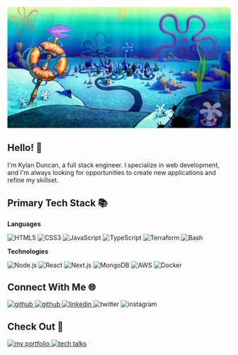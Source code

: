 <p align="center">
	<img alt="Bikini Bottom" src="./assets/bikini-bottom.png" />
</p>

## Hello! 👋

I'm Kylan Duncan, a full stack engineer. I specialize in web development, and I'm always looking for opportunities to create new applications and refine my skillset.

## Primary Tech Stack 📚

**Languages**

![HTML5](https://img.shields.io/badge/-HTML5-000?&logo=html5)
![CSS3](https://img.shields.io/badge/-CSS3-000?&logo=css)
![JavaScript](https://img.shields.io/badge/-JavaScript-000?&logo=javascript)
![TypeScript](https://img.shields.io/badge/-TypeScript-000?&logo=typescript)
![Terraform](https://img.shields.io/badge/-Terraform-000?&logo=terraform)
![Bash](https://img.shields.io/badge/-Bash-000?&logo=gnubash)

**Technologies**

![Node.js](https://img.shields.io/badge/-Node.js-000?&logo=nodedotjs)
![React](https://img.shields.io/badge/-React-000?&logo=react)
![Next.js](https://img.shields.io/badge/-React-000?&logo=nextdotjs)
![MongoDB](https://img.shields.io/badge/-MongoDB-000?&logo=mongodb)
![AWS](https://img.shields.io/badge/-AWS-000?&logo=amazonwebservices)
![Docker](https://img.shields.io/badge/-Docker-000?&logo=docker)

## Connect With Me 🌐

<div>
    <a href="https://github.com/cloudydaiyz" target="_blank">
        <img src="https://img.shields.io/badge/-gmail-black?style=for-the-badge&logo=gmail&logoColor=white&color=ea4335" alt=github />
    </a>
    <a href="https://github.com/cloudydaiyz" target="_blank">
        <img src="https://img.shields.io/badge/-github-black?style=for-the-badge&logo=github&logoColor=white" alt=github />
    </a>
    <a href="https://linkedin.com/in/kylan-duncan" target="_blank">
        <img src="https://img.shields.io/badge/-linkedin-blue?style=for-the-badge" alt=linkedin />
    </a>
    <!-- <a href="https://twitter.com/username" target="_blank"> -->
        <img src="https://img.shields.io/badge/coming_soon-twitter-blue?style=for-the-badge&label=Coming%20Soon&color=08a0e9" alt=twitter />
    <!-- </a>  -->
    <!-- <a href="https://instagram.com/username" target="_blank"> -->
        <img src="https://img.shields.io/badge/coming_soon-instagram-blue?style=for-the-badge&label=Coming%20Soon&color=dd2a7b" alt=instagram />
    <!-- </a>  -->
</div>

## Check Out 👀

<div>
    <a href="https://cloudydaiyz.com" target="_blank">
        <img src="https://img.shields.io/badge/-my_portfolio-blue?style=for-the-badge&color=black" alt="my portfolio" />
    </a>
    <a href="./TECH_TALKS" target="_blank">
        <img src="https://img.shields.io/badge/-Tech_Talks-blue?style=for-the-badge&color=green" alt="tech talks" />
    </a>
</div>
